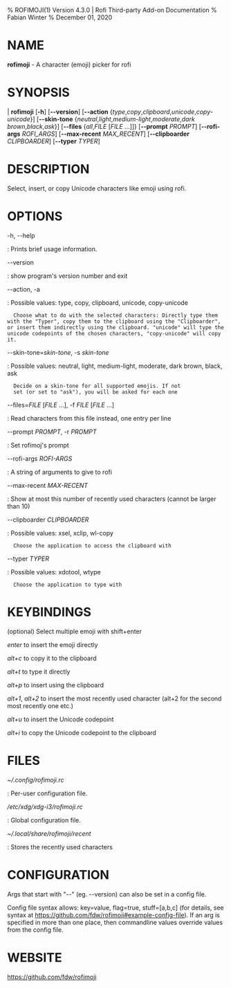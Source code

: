 % ROFIMOJI(1) Version 4.3.0 | Rofi Third-party Add-on Documentation
% Fabian Winter
% December 01, 2020

# NAME


**rofimoji** \- A character (emoji) picker for rofi

# SYNOPSIS

| **rofimoji** \[**-h**] \[**--version**] \[**--action** {*type*,*copy*,*clipboard*,*unicode*,*copy-unicode*}]
         \[**--skin-tone** {*neutral*,*light*,*medium-light*,*moderate*,*dark brown*,*black*,*ask*}]
         \[**--files** {*all*,*FILE* \[*FILE* ...]]} \[**--prompt** *PROMPT*]
         \[**--rofi-args** *ROFI_ARGS*] \[**--max-recent** *MAX_RECENT*]
         \[**--clipboarder** *CLIPBOARDER*] \[**--typer** *TYPER*]

# DESCRIPTION

Select, insert, or copy Unicode characters like emoji using rofi.

# OPTIONS

-h, --help

:   Prints brief usage information.

--version

:   show program's version number and exit

--action, -a

: Possible values: type, copy, clipboard, unicode, copy-unicode

      Choose what to do with the selected characters: Directly type them with the "Typer", copy them to the clipboard using the "Clipboarder", or insert them indirectly using the clipboard. "unicode" will type the unicode codepoints of the chosen characters, "copy-unicode" will copy it.

--skin-tone=_skin-tone_, -s _skin-tone_

: Possible values: neutral, light, medium-light, moderate, dark brown, black, ask

      Decide on a skin-tone for all supported emojis. If not
      set (or set to "ask"), you will be asked for each one

--files=_FILE_ [_FILE_ ...], -f _FILE_ [_FILE_ ...]

:  Read characters from this file instead, one entry per line

--prompt _PROMPT_, -r _PROMPT_

:  Set rofimoj's prompt

--rofi-args _ROFI-ARGS_

:  A string of arguments to give to rofi

--max-recent _MAX-RECENT_

:  Show at most this number of recently used characters
   (cannot be larger than 10)

--clipboarder _CLIPBOARDER_

: Possible values: xsel, xclip, wl-copy

      Choose the application to access the clipboard with

--typer _TYPER_

: Possible values: xdotool, wtype

      Choose the application to type with

# KEYBINDINGS

(optional) Select multiple emoji with shift+enter

*enter* to insert the emoji directly

*alt+c* to copy it to the clipboard

*alt+t* to type it directly

*alt+p* to insert using the clipboard

*alt+1*, *alt+2* to insert the most recently used character (alt+2 for the second most recently one etc.)

*alt+u* to insert the Unicode codepoint

*alt+i* to copy the Unicode codepoint to the clipboard

# FILES

*~/.config/rofimoji.rc*

:   Per-user configuration file.

*/etc/xdg/xdg-i3/rofimoji.rc*

:   Global configuration file.

*~/.local/share/rofimoji/recent*

:   Stores the recently used characters

# CONFIGURATION

Args that start with "--" (eg. --version) can also be set in a config file.

Config file syntax allows: key=value, flag=true, stuff=[a,b,c] (for details, see syntax at https://github.com/fdw/rofimoji#example-config-file). If an arg is
specified in more than one place, then commandline values override values from the config file.

# WEBSITE

https://github.com/fdw/rofimoji
